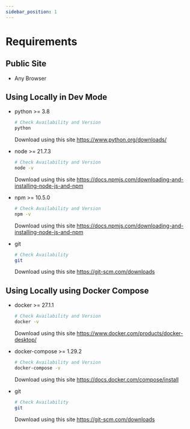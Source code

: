 ```yaml
---
sidebar_position: 1
---
```


# Requirements

## Public Site

- Any Browser

## Using Locally in Dev Mode

- python >= 3.8 
  ``` bash
  # Check Availability and Version
  python
  ```
  Download using this site https://www.python.org/downloads/ 
  
- node >= 21.7.3
  ``` bash
  # Check Availability and Version
  node -v
  ```
  Download using this site https://docs.npmjs.com/downloading-and-installing-node-js-and-npm

- npm >= 10.5.0
  ``` bash
  # Check Availability and Version
  npm -v
  ```
  Download using this site https://docs.npmjs.com/downloading-and-installing-node-js-and-npm
  
- git
  ``` bash
  # Check Availability
  git
  ```
  Download using this site https://git-scm.com/downloads

## Using Locally using Docker Compose

- docker >= 27.1.1
  ``` bash
  # Check Availability and Version
  docker -v
  ```
  Download using this site https://www.docker.com/products/docker-desktop/


- docker-compose >= 1.29.2
  ``` bash
  # Check Availability and Version
  docker-compose -v
  ```
  Download using this site https://docs.docker.com/compose/install

- git
  ``` bash
  # Check Availability
  git
  ```
  Download using this site https://git-scm.com/downloads